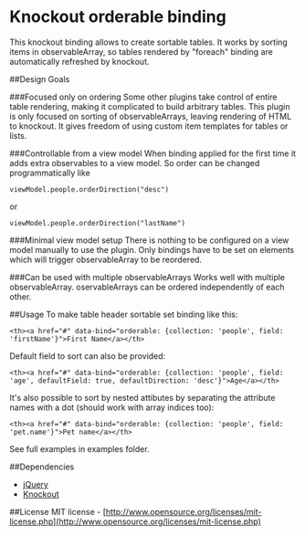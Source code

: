Knockout orderable binding
==================
This knockout binding allows to create sortable tables. It works by sorting items in observableArray, so tables rendered by "foreach" binding are automatically refreshed by knockout.

##Design Goals

###Focused only on ordering
Some other plugins take control of entire table rendering, making it complicated to build arbitrary tables. This plugin is only focused on sorting of observableArrays, leaving rendering of HTML to knockout. It gives freedom of using custom item templates for tables or lists.

###Controllable from a view model
When binding applied for the first time it adds extra observables to a view model. So order can be changed programmatically like 

	viewModel.people.orderDirection("desc") 
or 

	viewModel.people.orderDirection("lastName")

###Minimal view model setup
There is nothing to be configured on a view model manually to use the plugin. Only bindings have to be set on elements which will trigger observableArray to be reordered.

###Can be used with multiple observableArrays
Works well with multiple observableArray. oservableArrays can be ordered independently of each other.


##Usage
To make table header sortable set binding like this:

	<th><a href="#" data-bind="orderable: {collection: 'people', field: 'firstName'}">First Name</a></th>

Default field to sort can also be provided:

	<th><a href="#" data-bind="orderable: {collection: 'people', field: 'age', defaultField: true, defaultDirection: 'desc'}">Age</a></th>

It's also possible to sort by nested attibutes by separating the attribute names with a dot (should work with array indices too):

	<th><a href="#" data-bind="orderable: {collection: 'people', field: 'pet.name'}">Pet name</a></th>

See full examples in examples folder.

##Dependencies
 - [jQuery](http://jquery.com/)
 - [Knockout](http://knockoutjs.com/)

##License
MIT license - [http://www.opensource.org/licenses/mit-license.php](http://www.opensource.org/licenses/mit-license.php)
